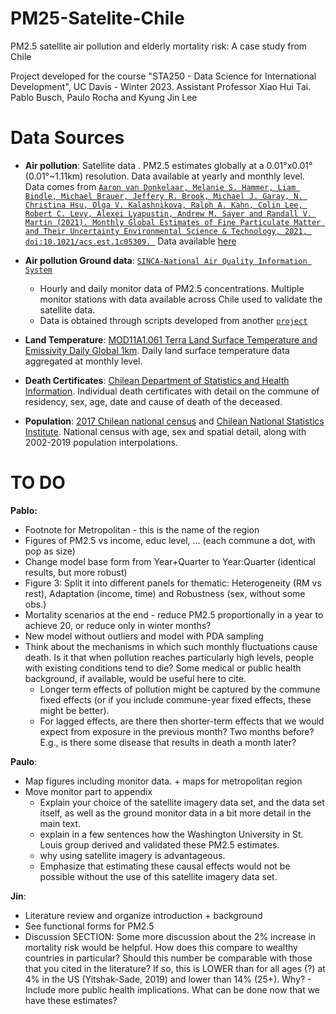 # PM25-Satelite-Chile

PM2.5 satellite air pollution and elderly mortality risk: A case study from Chile

Project developed for the course "STA250 - Data Science for International Development", UC Davis - Winter 2023. Assistant Professor Xiao Hui Tai.
Pablo Busch, Paulo Rocha and Kyung Jin Lee

# Data Sources

* **Air pollution**: Satellite data . PM2.5 estimates globally at a 0.01°x0.01° (0.01°~1.11km) resolution. Data available at yearly and monthly level. Data comes from [`Aaron van Donkelaar, Melanie S. Hammer, Liam Bindle, Michael Brauer, Jeffery R. Brook, Michael J. Garay, N. Christina Hsu, Olga V. Kalashnikova, Ralph A. Kahn, Colin Lee, Robert C. Levy, Alexei Lyapustin, Andrew M. Sayer and Randall V. Martin (2021). Monthly Global Estimates of Fine Particulate Matter and Their Uncertainty Environmental Science & Technology, 2021, doi:10.1021/acs.est.1c05309. `](https://pubs.acs.org/doi/abs/10.1021/acs.est.1c05309) Data available [here](https://sites.wustl.edu/acag/datasets/surface-pm2-5/)

* **Air pollution Ground data**: [`SINCA-National Air Quality Information System`](https://sinca.mma.gob.cl/)
	* Hourly and daily monitor data of PM2.5 concentrations. Multiple monitor stations with data available across Chile used to validate the satellite data.
	* Data is obtained through scripts developed from another [`project`](https://github.com/pmbusch/Reportes-SINCA)

* **Land Temperature**: [MOD11A1.061 Terra Land Surface Temperature and Emissivity Daily Global 1km](https://developers.google.com/earth-engine/datasets/catalog/MODIS_061_MOD11A1#bands). Daily land surface temperature data aggregated at monthly level.

* **Death Certificates**: [Chilean Department of Statistics and Health Information](https://deis.minsal.cl/#datosabiertos). Individual death certificates with detail on the commune of residency, sex, age, date and cause of death of the deceased.

* **Population**: [2017 Chilean national census](http://www.censo2017.cl/) and [Chilean National Statistics Institute](https://www.ine.gob.cl/estadisticas/sociales/demografia-y-vitales). National census with age, sex and spatial detail, along with 2002-2019 population interpolations.

# TO DO

**Pablo:**

- Footnote for Metropolitan - this is the name of the region
- Figures of PM2.5 vs income, educ level, ... (each commune a dot, with pop as size)
- Change model base form from Year+Quarter to Year:Quarter (identical results, but more robust)
- Figure 3: Split it into different panels for thematic: Heterogeneity (RM vs rest), Adaptation (income, time) and Robustness (sex, without some obs.)
- Mortality scenarios at the end - reduce PM2.5 proportionally in a year to achieve 20, or reduce only in winter months?
- New model without outliers and model with PDA sampling
- Think about the mechanisms in which such monthly fluctuations cause death. Is it that when pollution reaches particularly high levels, people with existing conditions tend to die? Some medical or public health background, if available, would be useful here to cite.
    - Longer term effects of pollution might be captured by the commune fixed effects (or if you include commune-year fixed effects, these might be better).
    - For lagged effects, are there then shorter-term effects that we would expect from exposure in the previous month? Two months before? E.g., is there some disease that results in death a month later?

**Paulo**:

- Map figures including monitor data. + maps for metropolitan region
- Move monitor part to appendix
    - Explain your choice of the satellite imagery data set, and the data set itself, as well as the ground monitor data in a bit more detail in the main text.
    - explain in a few sentences how the Washington University in St. Louis group derived and validated these PM2.5 estimates.
    - why using satellite imagery is advantageous.
    - Emphasize that estimating these causal effects would not be possible without the use of this satellite imagery data set.

**Jin**:

- Literature review and organize introduction + background
- See functional forms for PM2.5
- Discussion SECTION: Some more discussion about the 2% increase in mortality risk would be helpful. How does this compare to wealthy countries in particular? Should this number be comparable with those that you cited in the literature? If so, this is LOWER than for all ages (?) at 4% in the US (Yitshak-Sade, 2019) and lower than 14% (25+). Why? - Include more public health implications. What can be done now that we have these estimates?
